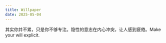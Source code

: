 ```yaml
---
title: Willpaper
date: 2025-05-04
---
```


其实你并不累，只是你不够专注。隐性的意志在内心冲突，让人感到疲倦。Make your will explicit.